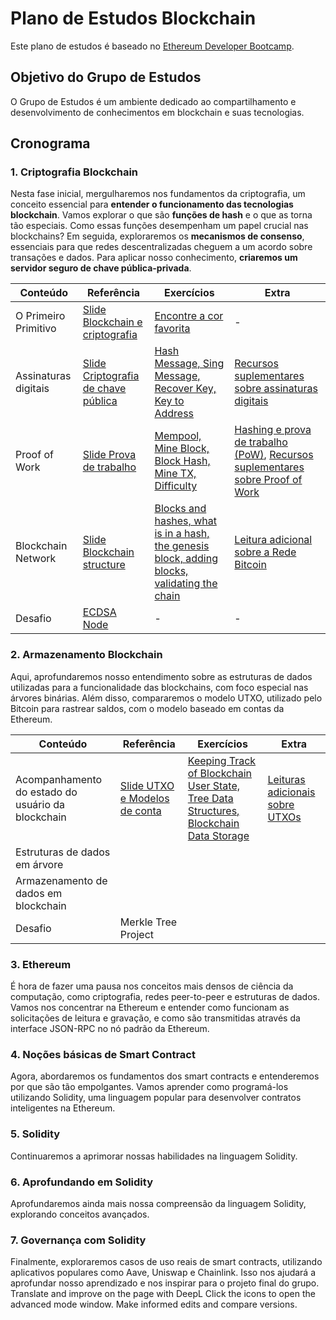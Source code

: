 # Plano de Estudos Blockchain

Este plano de estudos é baseado no [Ethereum Developer Bootcamp](https://www.alchemy.com/university/courses/ethereum).


## Objetivo do Grupo de Estudos

O Grupo de Estudos é um ambiente dedicado ao compartilhamento e desenvolvimento de conhecimentos em blockchain e suas tecnologias.

## Cronograma

### 1. Criptografia Blockchain

Nesta fase inicial, mergulharemos nos fundamentos da criptografia, um conceito essencial para **entender o funcionamento das tecnologias blockchain**. Vamos explorar o que são **funções de hash** e o que as torna tão especiais. Como essas funções desempenham um papel crucial nas blockchains? Em seguida, exploraremos os **mecanismos de consenso**, essenciais para que redes descentralizadas cheguem a um acordo sobre transações e dados. Para aplicar nosso conhecimento, **criaremos um servidor seguro de chave pública-privada**.

| Conteúdo             | Referência                                                                                                                                                                                                                                 | Exercícios                                                                                   | Extra                                                                                                                                                                                   |
| -------------------- | ------------------------------------------------------------------------------------------------------------------------------------------------------------------------------------------------------------------------------------------ | -------------------------------------------------------------------------------------------- | --------------------------------------------------------------------------------------------------------------------------------------------------------------------------------------- |
| O Primeiro Primitivo | [Slide Blockchain e criptografia](https://www.canva.com/design/DAGBM5hO5io/46Lep1kkC2akh4c0O5_xtw/view?utm_content=DAGBM5hO5io&utm_campaign=designshare&utm_medium=link&utm_source=editor)     | [Encontre a cor favorita](https://github.com/w3b3d3v/assignments-blockchain-grupo-estudos/tree/main/Ethereum_Dev_Bootcamp/01-Blockchain_Cryptography/01-The_First_Primitive)                                | -                                                                                                                                               |
| Assinaturas digitais | [Slide Criptografia de chave pública](https://www.canva.com/design/DAGAn2-41C4/D1IljDRNNJ_bLxnmoNMglA/view?utm_content=DAGAn2-41C4&utm_campaign=designshare&utm_medium=link&utm_source=editor) | [Hash Message, Sing Message, Recover Key, Key to Address](https://github.com/w3b3d3v/assignments-blockchain-grupo-estudos/tree/main/Ethereum_Dev_Bootcamp/01-Blockchain_Cryptography/02-Digital_Signatures) | [Recursos suplementares sobre assinaturas digitais](https://pt.w3d.community/viniblack/recursos-suplementares-sobre-assinaturas-digitais-2h6j)  |
| Proof of Work        | [Slide Prova de trabalho](https://www.canva.com/design/DAGD6n4EyC4/S2t5iiAUXGhMq2FDrN-kgA/view?utm_content=DAGD6n4EyC4&utm_campaign=designshare&utm_medium=link&utm_source=editor)             | [Mempool, Mine Block, Block Hash, Mine TX, Difficulty  ](https://github.com/w3b3d3v/assignments-blockchain-grupo-estudos/tree/main/Ethereum_Dev_Bootcamp/01-Blockchain_Cryptography/03-Proof_Of_Work)                                       | [Hashing e prova de trabalho (PoW)](https://pt.w3d.community/viniblack/hashing-e-prova-de-trabalho-pow-4pbi), [Recursos suplementares sobre Proof of Work](https://pt.w3d.community/viniblack/recursos-suplementares-sobre-prova-de-trabalho-2fch)   |
| Blockchain Network   | [Slide Blockchain structure](https://www.canva.com/design/DAGGbBpcf40/1fizaLnEQMNumeIPalyENQ/view?utm_content=DAGGbBpcf40&utm_campaign=designshare&utm_medium=link&utm_source=editor)          | [Blocks and hashes, what is in a hash, the genesis block, adding blocks, validating the chain](https://github.com/w3b3d3v/assignments-blockchain-grupo-estudos/tree/main/Ethereum_Dev_Bootcamp/01-Blockchain_Cryptography/04-Blockchain_Network) | [Leitura adicional sobre a Rede Bitcoin](https://pt.w3d.community/viniblack/leitura-adicional-sobre-a-rede-bitcoin-4bff)                                                                                                                |
| Desafio              | [ECDSA Node](https://github.com/w3b3d3v/assignments-blockchain-grupo-estudos/tree/main/Ethereum_Dev_Bootcamp/01-Blockchain_Cryptography/05-Assignments)                                                                                                       | -                                                                                            | -                                                                                                                                                                                                                                   |

### 2. Armazenamento Blockchain

Aqui, aprofundaremos nosso entendimento sobre as estruturas de dados utilizadas para a funcionalidade das blockchains, com foco especial nas árvores binárias. Além disso, compararemos o modelo UTXO, utilizado pelo Bitcoin para rastrear saldos, com o modelo baseado em contas da Ethereum.

| Conteúdo                                          | Referência                    | Exercícios                                                                                                                                                                                                                                               | Extra                                                                                                      |
|---------------------------------------------------|-------------------------------|----------------------------------------------------------------------------------------------------------------------------------------------------------------------------------------------------------------------------------------------------------|------------------------------------------------------------------------------------------------------------|
| Acompanhamento do estado do usuário da blockchain | [Slide UTXO e Modelos de conta](https://www.canva.com/design/DAGLNv9oiXM/itvTjaQ2DPXTMSqDIL0XtQ/watch?utm_content=DAGLNv9oiXM&utm_campaign=designshare&utm_medium=link&utm_source=editor) | [Keeping Track of Blockchain User State, Tree Data Structures, Blockchain Data Storage](https://github.com/w3b3d3v/assignments-blockchain-grupo-estudos/tree/main/Ethereum_Dev_Bootcamp/02-Blockchain_Storage/01-Keeping_Track_of_Blockchain_User_State) | [Leituras adicionais sobre UTXOs](https://pt.w3d.community/viniblack/leituras-adicionais-sobre-utxos-537l) |
| Estruturas de dados em árvore                     |                               |                                                                                                                                                                                                                                                          |                                                                                                            |
| Armazenamento de dados em blockchain              |                               |                                                                                                                                                                                                                                                          |                                                                                                            |
| Desafio                                           | Merkle Tree Project           |                                                                                                                                                                                                                                                          |                                                                                                            |

### 3. Ethereum

É hora de fazer uma pausa nos conceitos mais densos de ciência da computação, como criptografia, redes peer-to-peer e estruturas de dados. Vamos nos concentrar na Ethereum e entender como funcionam as solicitações de leitura e gravação, e como são transmitidas através da interface JSON-RPC no nó padrão da Ethereum.

### 4. Noções básicas de Smart Contract

Agora, abordaremos os fundamentos dos smart contracts e entenderemos por que são tão empolgantes. Vamos aprender como programá-los utilizando Solidity, uma linguagem popular para desenvolver contratos inteligentes na Ethereum.

### 5. Solidity

Continuaremos a aprimorar nossas habilidades na linguagem Solidity.

### 6. Aprofundando em Solidity

Aprofundaremos ainda mais nossa compreensão da linguagem Solidity, explorando conceitos avançados.

### 7. Governança com Solidity

Finalmente, exploraremos casos de uso reais de smart contracts, utilizando aplicativos populares como Aave, Uniswap e Chainlink. Isso nos ajudará a aprofundar nosso aprendizado e nos inspirar para o projeto final do grupo.
Translate and improve on the page with DeepL
Click the icons to open the advanced mode window. Make informed edits and compare versions.
